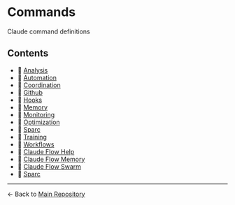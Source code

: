 # Commands

Claude command definitions

## Contents

- 📁 [Analysis](./analysis/)
- 📁 [Automation](./automation/)
- 📁 [Coordination](./coordination/)
- 📁 [Github](./github/)
- 📁 [Hooks](./hooks/)
- 📁 [Memory](./memory/)
- 📁 [Monitoring](./monitoring/)
- 📁 [Optimization](./optimization/)
- 📁 [Sparc](./sparc/)
- 📁 [Training](./training/)
- 📁 [Workflows](./workflows/)
- 📄 [Claude Flow Help](./claude-flow-help.md)
- 📄 [Claude Flow Memory](./claude-flow-memory.md)
- 📄 [Claude Flow Swarm](./claude-flow-swarm.md)
- 📄 [Sparc](./sparc.md)

---

← Back to [Main Repository](../../README.md)
